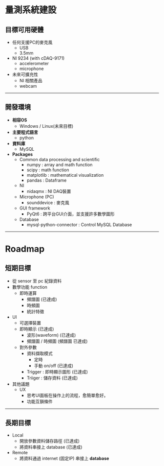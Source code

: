 # 量測系統建設

## **目標可用硬體**
- 任何支援PC的麥克風
  - USB
  - 3.5mm
- NI 9234 (with cDAQ-9171)
  - accelerometer
  - microphone
- 未來可擴充性
  - NI 相關產品
  - webcam

---

## **開發環境**
- **相容OS**
  - Windows / Linux(未來目標)
- **主要程式語言**
  - python
- **資料庫**
  - MySQL
- **Packages**
  - Common data processing and scientific
    - numpy : array and math function
    - scipy : math function
    - matplotlib : mathematical visualization
    - pandas : Dataframe
  - NI
    - nidaqmx : NI DAQ裝置
  - Microphone (PC)
    - sounddevice : 麥克風
  - GUI framework
    - PyQt6 : 跨平台GUI介面，並支援許多數學圖形
  - Database
    - mysql-python-connector : Control MySQL Database

---

# Roadmap

## **短期目標**
- 從 sensor 至 pc 紀錄資料
- 數學功能 function
  - 即時運算
    - 頻譜圖 (已達成)
    - 時頻圖
    - 統計特徵
- UI
  - 可選擇裝置
  - 即時顯示 (已達成)
    - 波形(waveform) (已達成)
    - 頻譜圖 / 時頻圖 (頻譜圖 已達成)
  - 對外參數
    - 資料擷取模式
      - 定時
      - 手動 on/off (已達成)
    - Trigger : 即時顯示圖形 (已達成)
    - Triiger : 儲存資料 (已達成)
- 其他議題
  - UX
    - 思考UI面板在操作上的流程，愈簡單愈好。
    - 功能互鎖條件

---

## **長期目標**
- Local
  - 開放參數資料儲存路徑  (已達成)
  - 將資料串接上 database (已達成)
- Remote
  - 將資料通過 internet (固定IP) 串接上 **database**